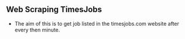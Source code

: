 ## Web Scraping TimesJobs
- The aim of this is to get job listed in the timesjobs.com website after every then minute.
